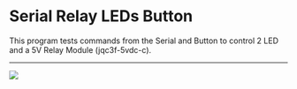 # Serial Relay LEDs Button
This program tests commands from the Serial and Button to control 2 LED and a 5V Relay Module (jqc3f-5vdc-c).

----
<img src=https://www.usinainfo.com.br/1016975-thickbox_default/modulo-rele-5v-10a-1-canal-jqc3f-para-arduino-e-esp32.jpg />
